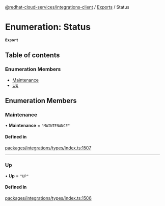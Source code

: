 [@redhat-cloud-services/integrations-client](../README.md) / [Exports](../modules.md) / Status

# Enumeration: Status

**`Export`**

## Table of contents

### Enumeration Members

- [Maintenance](Status.md#maintenance)
- [Up](Status.md#up)

## Enumeration Members

### Maintenance

• **Maintenance** = ``"MAINTENANCE"``

#### Defined in

[packages/integrations/types/index.ts:1507](https://github.com/RedHatInsights/javascript-clients/blob/master/packages/integrations/types/index.ts#L1507)

___

### Up

• **Up** = ``"UP"``

#### Defined in

[packages/integrations/types/index.ts:1506](https://github.com/RedHatInsights/javascript-clients/blob/master/packages/integrations/types/index.ts#L1506)
